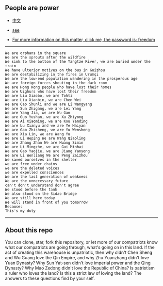 ## People are power

- [中文](README_zh.md)

- [see](https://peoplearepower.github.io)
- [For more information on this matter, click me, the password is: freedom](https://drive.proton.me/urls/Q0NWFTE8EW#hzti5yJumxyF)


----

```
We are orphans in the square
We are the sprouts after the wildfire
We sink to the bottom of the Yangtze River, we are buried under the train
We have ulterior motives on the bus in Guizhou
We are destabilizing in the fires in Urumqi
We are the low-end population wandering in the prosperous age
We are foreign forces shouting in the dark room
We are Hong Kong people who have lost their homes
We are Uighurs who have lost their freedom
We are Liu Xiaobo, we are Tohti
We are Liu Xianbin, we are Chen Wei
We are Cao Shunli and we are Li Wangyang
We are Sun Zhigang, we are Lei Yang
We are Yang Jia, we are Wu Gan
We are Guo Yushan, we are Xu Zhiyong
We are Ai Xiaoming, we are Kou Yanding
We are Lu Xianyu and we are Ye Haiyan
We are Gao Zhisheng, we are Yu Wensheng
We are Xia Lin, we are Wang Yu
We are Li Heping We are Wang Qiaoling
We are Zhang Zhan We are Huang Simin
We are Li Mingzhe, we are Gui Minhai
We are Gao Yaojie, we are Jiang Yanyong
We are Li Wenliang We are Peng Zaizhou
We saved ourselves in the shelter
we are free under chains
we are the deleted voices
we are expelled consciences
We are the last generation of weakness
We are the unnecessary future
can't don't understand don't agree
We stood before the tank
We also stood on the Sidao Bridge
We are still here today
We will stand in front of you tomorrow
Because:
This's my duty
```

----

## About this repo
You can clone, star, fork this repository, or let more of our compatriots know what our compatriots are going through, what's going on in this land.
If the act of creating this warehouse is unpatriotic, then why didn't Chen Sheng and Wu Guang love the Qin Empire, and why Zhu Yuanzhang didn't love Yuan Dynasty? Why  Sun Yat-sen didn't love imperial power and the Qing Dynasty? Why Mao Zedong didn't love the Republic of China?
Is patriotism a ruler who loves the land? Is this a strict law of loving the land? The answers to these questions find by your self.